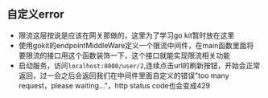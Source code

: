 ## 自定义error
 * 限流这层按说是应该在网关那做的，这里为了学习go kit暂时放在这里
 * 使用gokit的endpointMiddleWare定义一个限流中间件，在main函数里面将要限流的接口用这个函数装饰一下，这个接口就能实现限流相关功能
 * 启动服务，访问`localhost:8000/user/2`,连续点击url的刷新按钮，开始会正常返回，过一会之后会返回我们在中间件里面自定义的错误"too many request，please waiting..."，http status code也会变成429
